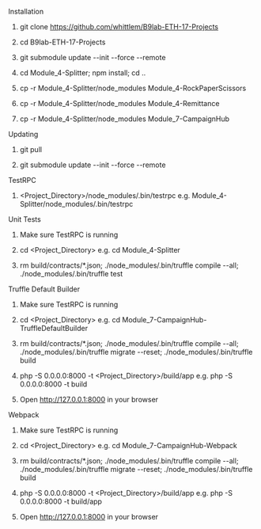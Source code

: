 Installation

1. git clone https://github.com/whittlem/B9lab-ETH-17-Projects

2. cd B9lab-ETH-17-Projects

3. git submodule update --init --force --remote

4. cd Module_4-Splitter; npm install; cd ..

5. cp -r Module_4-Splitter/node_modules Module_4-RockPaperScissors

6. cp -r Module_4-Splitter/node_modules Module_4-Remittance

7. cp -r Module_4-Splitter/node_modules Module_7-CampaignHub


Updating

1. git pull

2. git submodule update --init --force --remote


TestRPC

1. <Project_Directory>/node_modules/.bin/testrpc   e.g. Module_4-Splitter/node_modules/.bin/testrpc


Unit Tests

1. Make sure TestRPC is running

2. cd <Project_Directory>  e.g. cd Module_4-Splitter

2. rm build/contracts/*.json; ./node_modules/.bin/truffle compile --all; ./node_modules/.bin/truffle test


Truffle Default Builder

1. Make sure TestRPC is running

2. cd <Project_Directory>  e.g. cd Module_7-CampaignHub-TruffleDefaultBuilder

3. rm build/contracts/*.json; ./node_modules/.bin/truffle compile --all; ./node_modules/.bin/truffle migrate --reset; ./node_modules/.bin/truffle build

4. php -S 0.0.0.0:8000 -t <Project_Directory>/build/app   e.g. php -S 0.0.0.0:8000 -t build

5. Open http://127.0.0.1:8000 in your browser


Webpack

1. Make sure TestRPC is running

2. cd <Project_Directory>  e.g. cd Module_7-CampaignHub-Webpack

3. rm build/contracts/*.json; ./node_modules/.bin/truffle compile --all; ./node_modules/.bin/truffle migrate --reset; ./node_modules/.bin/truffle build

4. php -S 0.0.0.0:8000 -t <Project_Directory>/build/app   e.g. php -S 0.0.0.0:8000 -t build/app

5. Open http://127.0.0.1:8000 in your browser
